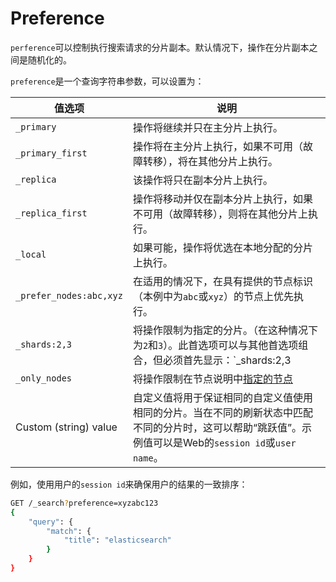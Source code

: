 # Preference

`perference`可以控制执行搜索请求的分片副本。默认情况下，操作在分片副本之间是随机化的。

`preference`是一个查询字符串参数，可以设置为：

值选项          | 说明
----------|---------------
`_primary`      | 操作将继续并只在主分片上执行。
`_primary_first` | 操作将在主分片上执行，如果不可用（故障转移），将在其他分片上执行。
`_replica`       | 该操作将只在副本分片上执行。
`_replica_first`| 操作将移动并仅在副本分片上执行，如果不可用（故障转移），则将在其他分片上执行。
`_local`          | 如果可能，操作将优选在本地分配的分片上执行。
`_prefer_nodes:abc,xyz` | 在适用的情况下，在具有提供的节点标识（本例中为`abc`或`xyz`）的节点上优先执行。
`_shards:2,3`  | 将操作限制为指定的分片。（在这种情况下为`2`和`3`）。此首选项可以与其他首选项组合，但必须首先显示：`_shards:2,3|_primary`
`_only_nodes` | 将操作限制在节点说明中[指定的节点](../../Cluster_APIs.md)
Custom (string) value| 自定义值将用于保证相同的自定义值使用相同的分片。当在不同的刷新状态中匹配不同的分片时，这可以帮助“跳跃值”。示例值可以是Web的`session id`或`user name`。

例如，使用用户的`session id`来确保用户的结果的一致排序：

```bash
GET /_search?preference=xyzabc123
{
    "query": {
        "match": {
            "title": "elasticsearch"
        }
    }
}
```
